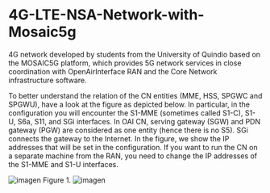 # 4G-LTE-NSA-Network-with-Mosaic5g
4G network developed by students from the University of Quindio based on the MOSAIC5G platform, which provides 5G network services in close coordination with OpenAirInterface RAN and the Core Network infrastructure software.

To better understand the relation of the CN entities (MME, HSS, SPGWC and SPGWU), have a look at the figure as depicted below. In particular, in the configuration you will encounter the S1-MME (sometimes called S1-C), S1-U, S6a, S11, and SGi interfaces. In OAI CN, serving gateway (SGW) and PDN gateway (PGW) are considered as one entity (hence there is no S5). SGi connects the gateway to the Internet. In the figure, we show the IP addresses that will be set in the configuration. If you want to run the CN on a separate machine from the RAN, you need to change the IP addresses of the S1-MME and S1-U interfaces.

![imagen](https://github.com/leandrinho1312/4G-LTE-NSA-Network-with-Mosaic5g/assets/47344280/ee52a210-98aa-40d3-82df-82f4a92daa40)
Figure 1.
![imagen](https://user-images.githubusercontent.com/47339991/227731955-bed4425a-b414-49d7-9737-3b5ce0ec3080.png)
